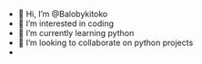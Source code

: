 - 👋 Hi, I’m @Balobykitoko
- 👀 I’m interested in coding
- 🌱 I’m currently learning python
- 💞️ I’m looking to collaborate on python projects
- 

<!---
Balobykitoko/Balobykitoko is a ✨ special ✨ repository because its `README.md` (this file) appears on your GitHub profile.
You can click the Preview link to take a look at your changes.
--->
